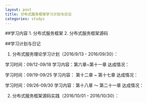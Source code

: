 ```yaml
---
layout: post
title: 分布式服务框架学习计划与日记
categories: studys
---
```


##学习内容
    1. 分布式服务框架
    2. 分布式服务框架源码

##学习计划与日记


1. 分布式服务理论学习计划（2016/9/13 - 2016/09/30）：

学习时间：09/12-09/18
学习内容：第六章~第十一章
达成情况：
        

学习时间：09/19-09/25
学习内容： 第十二章 ~ 第十七章
达成情况：

学习时间：09/26-09/30
学习内容：第十八章 ～ 第二十一章
达成情况：



2. 分布式服务框架源码实践（2016/10/01 - 2016/10/30）：










